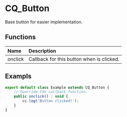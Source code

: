 # CQ_Button

Base button for easier implementation.

## Functions

| Name | Description |
|:---|:---|
| onclick | Callback for this button when is clicked. |

## Exampls

```js
export default class Example extends CQ_Button {
    // Override the callback function.
    public onclick() : void {
        cc.log('Button clicked!');
    }
}
```
